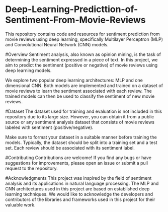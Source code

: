 # Deep-Learning-Predicttion-of-Sentiment-From-Movie-Reviews

This repository contains code and resources for sentiment prediction from movie reviews using deep learning, specifically Multilayer Perceptron (MLP) and Convolutional Neural Network (CNN) models.

#Overview
Sentiment analysis, also known as opinion mining, is the task of determining the sentiment expressed in a piece of text. In this project, we aim to predict the sentiment (positive or negative) of movie reviews using deep learning models.

We explore two popular deep learning architectures: MLP and one dimensional CNN. Both models are implemented and trained on a dataset of movie reviews to learn the sentiment associated with each review. The trained models can then be used to classify the sentiment of new movie reviews.

#Dataset
The dataset used for training and evaluation is not included in this repository due to its large size. However, you can obtain it from a public source or any sentiment analysis dataset that consists of movie reviews labeled with sentiment (positive/negative).

Make sure to format your dataset in a suitable manner before training the models. Typically, the dataset should be split into a training set and a test set. Each review should be associated with its sentiment label.

#Contributing
Contributions are welcome! If you find any bugs or have suggestions for improvements, please open an issue or submit a pull request to the repository.

#Acknowledgments
This project was inspired by the field of sentiment analysis and its applications in natural language processing.
The MLP and CNN architectures used in this project are based on established deep learning techniques.
We would like to acknowledge the developers and contributors of the libraries and frameworks used in this project for their valuable work.


